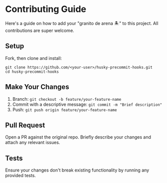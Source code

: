 # Contributing Guide

Here's a guide on how to add your "granito de arena 🏝️" to this project. All contributions are super welcome.

## Setup

Fork, then clone and install: 
   ```
   git clone https://github.com/<your-user>/husky-precommit-hooks.git
   cd husky-precommit-hooks
   ```

## Make Your Changes

1. Branch: `git checkout -b feature/your-feature-name`
2. Commit with a descriptive message: `git commit -m "Brief description"`
3. Push: `git push origin feature/your-feature-name`

## Pull Request

Open a PR against the original repo. Briefly describe your changes and attach any relevant issues.

## Tests

Ensure your changes don't break existing functionality by running any provided tests.
